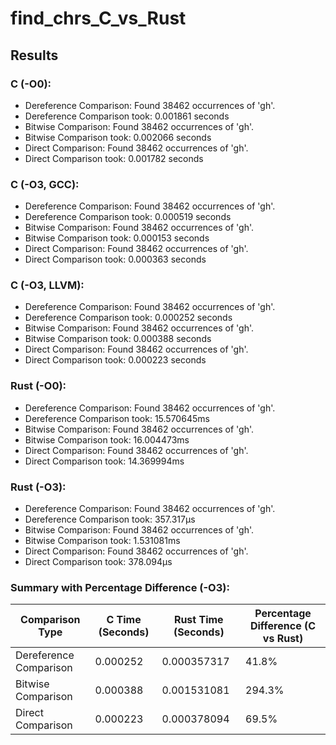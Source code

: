 # find_chrs_C_vs_Rust

## Results
### C (-O0):
- Dereference Comparison: Found 38462 occurrences of 'gh'.
- Dereference Comparison took: 0.001861 seconds
- Bitwise Comparison: Found 38462 occurrences of 'gh'.
- Bitwise Comparison took: 0.002066 seconds
- Direct Comparison: Found 38462 occurrences of 'gh'.
- Direct Comparison took: 0.001782 seconds

### C (-O3, GCC):
- Dereference Comparison: Found 38462 occurrences of 'gh'.
- Dereference Comparison took: 0.000519 seconds
- Bitwise Comparison: Found 38462 occurrences of 'gh'.
- Bitwise Comparison took: 0.000153 seconds
- Direct Comparison: Found 38462 occurrences of 'gh'.
- Direct Comparison took: 0.000363 seconds

### C (-O3, LLVM):
- Dereference Comparison: Found 38462 occurrences of 'gh'.
- Dereference Comparison took: 0.000252 seconds
- Bitwise Comparison: Found 38462 occurrences of 'gh'.
- Bitwise Comparison took: 0.000388 seconds
- Direct Comparison: Found 38462 occurrences of 'gh'.
- Direct Comparison took: 0.000223 seconds


### Rust (-O0):
- Dereference Comparison: Found 38462 occurrences of 'gh'.
- Dereference Comparison took: 15.570645ms
- Bitwise Comparison: Found 38462 occurrences of 'gh'.
- Bitwise Comparison took: 16.004473ms
- Direct Comparison: Found 38462 occurrences of 'gh'.
- Direct Comparison took: 14.369994ms

### Rust (-O3):
- Dereference Comparison: Found 38462 occurrences of 'gh'.
- Dereference Comparison took: 357.317µs
- Bitwise Comparison: Found 38462 occurrences of 'gh'.
- Bitwise Comparison took: 1.531081ms
- Direct Comparison: Found 38462 occurrences of 'gh'.
- Direct Comparison took: 378.094µs

### Summary with Percentage Difference (-O3):
| Comparison Type         | C Time (Seconds) | Rust Time (Seconds) | Percentage Difference (C vs Rust) |
|-------------------------|------------------|---------------------|----------------------------------|
| Dereference Comparison  | 0.000252         | 0.000357317         | 41.8%                            |
| Bitwise Comparison      | 0.000388         | 0.001531081         | 294.3%                           |
| Direct Comparison       | 0.000223         | 0.000378094         | 69.5%                            |



